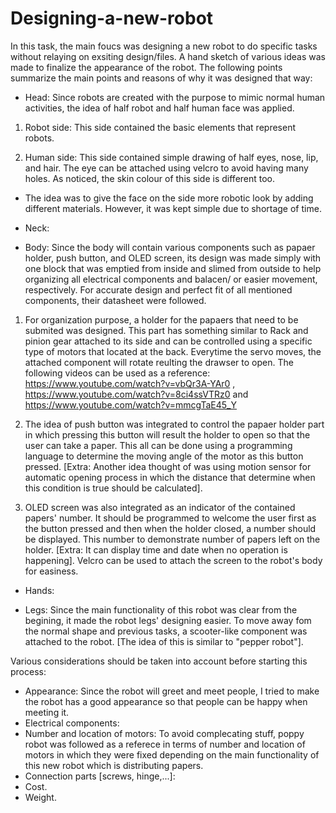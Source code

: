 # Designing-a-new-robot

In this task, the main foucs was designing a new robot to do specific tasks without relaying on exsiting design/files. A hand sketch of various ideas was made to finalize the appearance of the robot. The following points summarize the main points and reasons of why it was designed that way:

* Head: Since robots are created with the purpose to mimic normal human activities, the idea of half robot and half human face was applied. 

1. Robot side: This side contained the basic elements that represent robots. 

2. Human side: This side contained simple drawing of half eyes, nose, lip, and hair. The eye can be attached using velcro to avoid having many holes. As noticed, the skin colour of this side is different too. 

- The idea was to give the face on the side more robotic look by adding different materials. However, it was kept simple due to shortage of time.  

* Neck: 

* Body: Since the body will contain various components such as papaer holder, push button, and OLED screen, its design was made simply with one block that was emptied from inside and slimed from outside to help organizing all electrical components and balacen/ or easier movement, respectively. For accurate design and perfect fit of all mentioned components, their datasheet were followed.

1. For organization purpose, a holder for the papaers that need to be submited was designed. This part has something similar to Rack and pinion gear attached to its side and can be controlled using a specific type of motors that located at the back. Everytime the servo moves, the attached component will rotate reulting the drawser to open. The following videos can be used as a reference: https://www.youtube.com/watch?v=vbQr3A-YAr0 , https://www.youtube.com/watch?v=8ci4ssVTRz0 and https://www.youtube.com/watch?v=mmcgTaE45_Y

2. The idea of push button was integrated to control the papaer holder part in which pressing this button will result the holder to open so that the user can take a paper. This all can be done using a programming language to determine the moving angle of the motor as this button pressed. 
[Extra: Another idea thought of was using motion sensor for automatic opening process in which the distance that determine when this condition is true should be calculated]. 

3. OLED screen was also integrated as an indicator of the contained papers' number. It should be programmed to welcome the user first as the button pressed and then when the holder closed, a number should be displayed. This number to demonstrate number of papers left on the holder. [Extra: It can display time and date when no operation is happening]. Velcro can be used to attach the screen to the robot's body for easiness. 

* Hands: 

* Legs: Since the main functionality of this robot was clear from the begining, it made the robot legs' designing easier. To move away fom the normal shape and previous tasks, a scooter-like component was attached to the robot. [The idea of this is similar to "pepper robot"]. 



Various considerations should be taken into account before starting this process: 
* Appearance: Since the robot will greet and meet people, I tried to make the robot has a good appearance so that people can be happy when meeting it.
* Electrical components: 
* Number and location of motors: To avoid complecating stuff, poppy robot was followed as a referece in terms of number and location of motors in which they were fixed depending on the main functionality of this new robot which is distributing papers. 
* Connection parts [screws, hinge,...]:  
* Cost.
* Weight.
